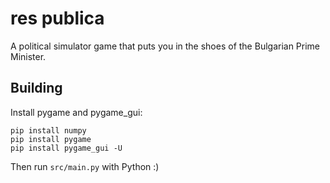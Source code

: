 # res publica

A political simulator game that puts you in the shoes of the Bulgarian Prime Minister. 

## Building

Install pygame and pygame_gui:

`pip install numpy`\
`pip install pygame`\
`pip install pygame_gui -U`

Then run `src/main.py` with Python :)